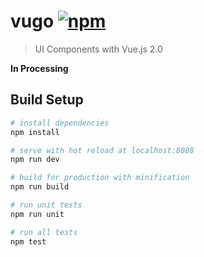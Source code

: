 # vugo [![npm](https://img.shields.io/npm/v/vugo.svg?maxAge=2592000?style=flat-square)]()

> UI Components with Vue.js 2.0

**In Processing**

## Build Setup

``` bash
# install dependencies
npm install

# serve with hot reload at localhost:8088
npm run dev

# build for production with minification
npm run build

# run unit tests
npm run unit

# run all tests
npm test
```
